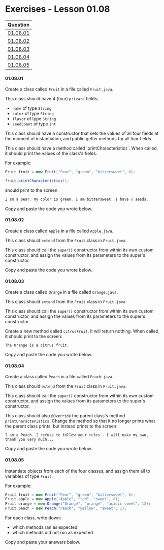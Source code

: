 # Exercises - Lesson 01.08

|Question|
|:-:|
|[01.08.01](https://github.com/joinpursuit/AC-Android/blob/master/cohort_5.4/unit_01/exercises/exercises_01_08_Inheritance_and_Encapsulation.md#010801)|
|[01.08.02](https://github.com/joinpursuit/AC-Android/blob/master/cohort_5.4/unit_01/exercises/exercises_01_08_Inheritance_and_Encapsulation.md#010802)|
|[01.08.03](https://github.com/joinpursuit/AC-Android/blob/master/cohort_5.4/unit_01/exercises/exercises_01_08_Inheritance_and_Encapsulation.md#010803)|
|[01.08.04](https://github.com/joinpursuit/AC-Android/blob/master/cohort_5.4/unit_01/exercises/exercises_01_08_Inheritance_and_Encapsulation.md#010804)|
|[01.08.05](https://github.com/joinpursuit/AC-Android/blob/master/cohort_5.4/unit_01/exercises/exercises_01_08_Inheritance_and_Encapsulation.md#010805)|

#### 01.08.01

Create a class called `Fruit` in a file called `Fruit.java`.

This class should have 4 (four) `private` fields:

* `name` of type `String`
* `color` of type `String`
* `flavor` of type `String`
* `seedCount` of type `int`

This class should have a constructor that sets the values of all four fields at the moment of instantiation, and public getter methods for all four fields. 

This class should have a method called 'printCharacteristics`. When called, it should print the values of the class's fields.

For example:

```java
Fruit fruit = new Fruit("Pear", "green", "bittersweet", 8);

fruit.printCharacteristics();
```

should print to the screen:

```java
I am a pear. My color is green. I am bittersweet. I have 8 seeds.
```

Copy and paste the code you wrote below.

#### 01.08.02

Create a class called `Apple` in a file called `Apple.java`.

This class should `extend` from the `Fruit` class in `Fruit.java`.

This class should call the `super()` constructor from within its own custom constructor, and assign the values from its parameters to the super's constructor.

Copy and paste the code you wrote below.
 
#### 01.08.03

Create a class called `Orange` in a file called `Orange.java`.

This class should `extend` from the `Fruit` class in `Fruit.java`.

This class should call the `super()` constructor from within its own custom constructor, and assign the values from its parameters to the super's constructor.

Create a new method called `citrusFruit`. It will return nothing. When called, it should print to the screen:

```
The Orange is a citrus fruit.
```

Copy and paste the code you wrote below.

#### 01.08.04

Create a class called `Peach` in a file called `Peach.java`.

This class should `extend` from the `Fruit` class in `Fruit.java`.

This class should call the `super()` constructor from within its own custom constructor, and assign the values from its parameters to the super's constructor.

This class should also `@Override` the parent class's method `printCharacteristics`. Change the method so that it no longer prints what the parent class prints, but instead prints to the screen:

```I am a Peach. I refuse to follow your rules - I will make my own, thank you very much...```

Copy and paste the code you wrote below.

#### 01.08.05

Instantiate objects from each of the four classes, and assign them all to variables of type `Fruit`.

For example:

```java
Fruit fruit = new Fruit("Pear", "green", "bittersweet", 8);
Fruit apple = new Apple("Apple", "red", "sweet", 8);
Fruit orange = new Orange("Orange", "orange", "acidic sweet", 12);
Fruit peach = new Peach("Peach", "yellow", "sweet", 1);
```

For each class, write down:

* which methods ran as expected
* which methods did not run as expected

Copy and paste your answers below.
